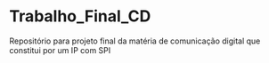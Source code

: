 # Trabalho_Final_CD
Repositório para projeto final da matéria de comunicação digital que constitui por um IP com SPI
